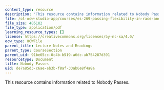 ```yaml
---
content_type: resource
description: 'This resource contains information related to Nobody Passes. '
file: /ol-ocw-studio-app/courses/es-269-passing-flexibility-in-race-and-gender-spring-2009/de7a85d3c6aeeb3bf8af33ab6e8f4a8a_MITES_269S09_lec11_Class11.pdf
file_size: 485182
file_type: application/pdf
learning_resource_types: []
license: https://creativecommons.org/licenses/by-nc-sa/4.0/
ocw_type: OCWFile
parent_title: Lecture Notes and Readings
parent_type: CourseSection
parent_uid: 91be65cc-0c4b-b519-a6dc-ab754287d391
resourcetype: Document
title: Nobody Passes
uid: de7a85d3-c6ae-eb3b-f8af-33ab6e8f4a8a
---
```

This resource contains information related to Nobody Passes. 